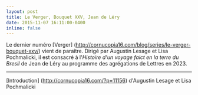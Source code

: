 ```yaml
---
layout: post
title: Le Verger, Bouquet XXV, Jean de Léry
date: 2015-11-07 16:11:00-0400
inline: false
---
```


Le dernier numéro [Verger] (http://cornucopia16.com/blog/series/le-verger-bouquet-xxv/) vient de paraître. Dirigé par Augustin Lesage et Lisa Pochmalicki, il est consacré à l'_Histoire d'un voyage faict en la terre du Bresil_ de Jean de Léry au programme des agrégations de Lettres en 2023.

***

[Introduction] (http://cornucopia16.com/?p=11156) d'Augustin Lesage et Lisa Pochmalicki
